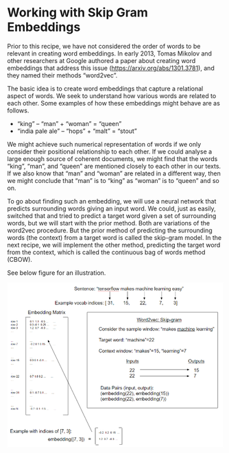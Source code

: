 # Working with Skip Gram Embeddings

Prior to this recipe, we have not considered the order of words to be relevant in creating word embeddings. In early 2013, Tomas Mikolov and other researchers at Google authored a paper about creating word embeddings that address this issue (https://arxiv.org/abs/1301.3781), and they named their methods “word2vec”.

The basic idea is to create word embeddings that capture a relational aspect of words.  We seek to understand how various words are related to each other. Some examples of how these embeddings might behave are as follows.

 - “king” – “man” + “woman” = “queen”
 - “india pale ale” – “hops” + “malt” = “stout”

We might achieve such numerical representation of words if we only consider their positional relationship to each other.  If we could analyse a large enough source of coherent documents, we might find that the words “king”, “man”, and “queen” are mentioned closely to each other in our texts.  If we also know that “man” and “woman” are related in a different way, then we might conclude that “man” is to “king” as “woman” is to “queen” and so on.

To go about finding such an embedding, we will use a neural network that predicts surrounding words giving an input word.  We could, just as easily, switched that and tried to predict a target word given a set of surrounding words, but we will start with the prior method.  Both are variations of the word2vec procedure. But the prior method of predicting the surrounding words (the context) from a target word is called the skip-gram model.  In the next recipe, we will implement the other method, predicting the target word from the context, which is called the continuous bag of words method (CBOW).

See below figure for an illustration.

![Skipgram](../images/04_skipgram_model.png "Word2Vec-SkipGram Example")


